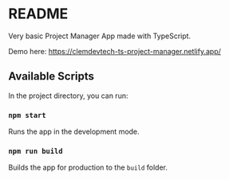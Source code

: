 # README

Very basic Project Manager App made with TypeScript.

Demo here: https://clemdevtech-ts-project-manager.netlify.app/

## Available Scripts

In the project directory, you can run:

### `npm start`
Runs the app in the development mode.

### `npm run build`
Builds the app for production to the `build` folder.